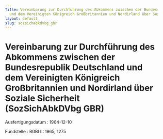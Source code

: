 ```yaml
---
Title: Vereinbarung zur Durchführung des Abkommens zwischen der Bundesrepublik Deutschland
  und dem Vereinigten Königreich Großbritannien und Nordirland über Soziale Sicherheit
layout: default
slug: sozsichabkdvbg_gbr
---
```


# Vereinbarung zur Durchführung des Abkommens zwischen der Bundesrepublik Deutschland und dem Vereinigten Königreich Großbritannien und Nordirland über Soziale Sicherheit (SozSichAbkDVbg GBR)

Ausfertigungsdatum
:   1964-12-10

Fundstelle
:   BGBl II: 1965, 1275

